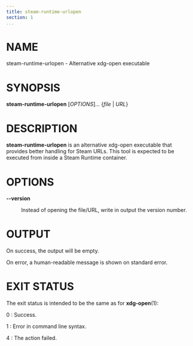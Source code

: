 ```yaml
---
title: steam-runtime-urlopen
section: 1
...
```


<!-- This document:
Copyright 2021 Collabora Ltd.
SPDX-License-Identifier: MIT
-->

# NAME

steam-runtime-urlopen - Alternative xdg-open executable

# SYNOPSIS

**steam-runtime-urlopen** [*OPTIONS*]... {*file* | *URL*}

# DESCRIPTION

**steam-runtime-urlopen** is an alternative xdg-open executable that provides
better handling for Steam URLs. This tool is expected to be executed from
inside a Steam Runtime container.

# OPTIONS

<dl>
<dt>

**--version**

</dt><dd>

Instead of opening the file/URL, write in output the version number.

</dd>
</dl>

# OUTPUT

On success, the output will be empty.

On error, a human-readable message is shown on standard error.

# EXIT STATUS

The exit status is intended to be the same as for **xdg-open**(1):

0
:   Success.

1
:   Error in command line syntax.

4
:   The action failed.

<!-- vim:set sw=4 sts=4 et: -->

